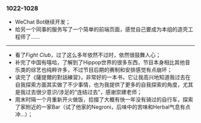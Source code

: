 ### 1022-1028
- WeChat Bot继续开发；
- 给另一个同事的服务写了一个简单的前端页面，感觉自己要成为本组的造壳工程师了……

---
- 看了*Fight Club*，过了这么多年依然不过时，依然很鼓舞人心；
- 补完了中国有嘻哈，了解到了Hippop世界的很多东西，节目本身相比其他音乐类的综艺也纯粹许多，不过节目后期的赛制和安排感觉有点崩坏；
- 读完了《薩提爾的對話練習》，非常好的一本书，它让我高兴地知道我过去在自我探索方面其实做了不少事情，也为我提供了更多的自我探索的角度，尤其是我过去很少意识/涉足的“连结过去”，感谢崇建老师；
- 周末时隔一个月重新开火做饭，拾掇了大概有快一年没有骑过的自行车，探索了家附近的一家Bar（试了他家的Negroni，后味中的苦味和Herbal气息有点冲…）；
